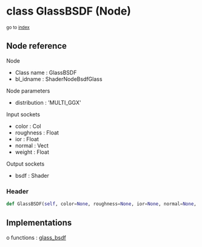# class GlassBSDF (Node)

<sub>go to [index](/docs/index.md)</sub>

## Node reference

Node
 - Class name : GlassBSDF
 - bl_idname : ShaderNodeBsdfGlass

Node parameters
 - distribution : 'MULTI_GGX'

Input sockets
 - color : Col
 - roughness : Float
 - ior : Float
 - normal : Vect
 - weight : Float

Output sockets
 - bsdf : Shader

### Header

``` python
def GlassBSDF(self, color=None, roughness=None, ior=None, normal=None, distribution='MULTI_GGX', node_label=None, node_color=None):
```

## Implementations

o functions : [glass_bsdf](/docs/Shader_classes/GLOBAL.md#glass_bsdf)

